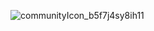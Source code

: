 ![communityIcon_b5f7j4sy8ih11](https://github.com/user-attachments/assets/97d73706-f064-4b27-9462-35a2a4dc9925)
